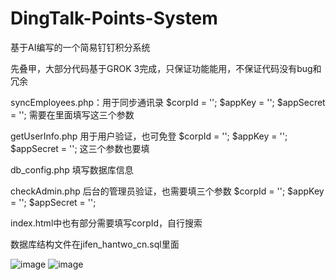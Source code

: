 # DingTalk-Points-System
基于AI编写的一个简易钉钉积分系统

先叠甲，大部分代码基于GROK 3完成，只保证功能能用，不保证代码没有bug和冗余

syncEmployees.php：用于同步通讯录
$corpId = '';
$appKey = '';
$appSecret = '';
需要在里面填写这三个参数

getUserInfo.php 用于用户验证，也可免登
$corpId = '';
$appKey = '';
$appSecret = '';
这三个参数也要填

db_config.php 填写数据库信息

checkAdmin.php 后台的管理员验证，也需要填三个参数
$corpId = '';
$appKey = '';
$appSecret = '';

index.html中也有部分需要填写corpId，自行搜索

数据库结构文件在jifen_hantwo_cn.sql里面

![image](https://github.com/user-attachments/assets/4346ea2d-56d1-44be-8b9e-2e764b3c4e85)
![image](https://github.com/user-attachments/assets/d2430849-a02c-4908-a0cc-e16227d7c5d9)

